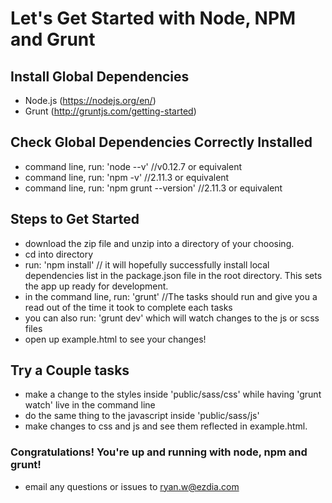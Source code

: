 # Let's Get Started with Node, NPM and Grunt

## Install Global Dependencies
- Node.js (https://nodejs.org/en/)
- Grunt (http://gruntjs.com/getting-started)

## Check Global Dependencies Correctly Installed
- command line, run: 'node --v' //v0.12.7 or equivalent
- command line, run: 'npm -v' //2.11.3 or equivalent
- command line, run: 'npm grunt --version' //2.11.3 or equivalent

## Steps to Get Started
- download the zip file and unzip into a directory of your choosing.
- cd into directory
- run: 'npm install' // it will hopefully successfully install local dependencies list in the package.json file in the root directory. This sets the app up ready for development.
- in the command line, run: 'grunt' //The tasks should run and give you a read out of the time it took to complete each tasks
- you can also run: 'grunt dev' which will watch changes to the js or scss files
- open up example.html to see your changes!

## Try a Couple tasks
- make a change to the styles inside 'public/sass/css' while having 'grunt watch' live in the command line
- do the same thing to the javascript inside 'public/sass/js'
- make changes to css and js and see them reflected in example.html.

### Congratulations! You're up and running with node, npm and grunt!
- email any questions or issues to ryan.w@ezdia.com
